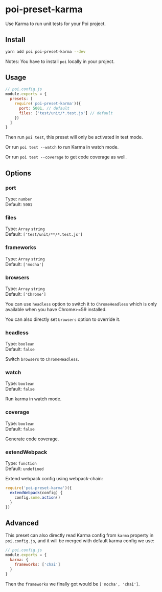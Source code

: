 # poi-preset-karma

Use Karma to run unit tests for your Poi project.

## Install

```bash
yarn add poi poi-preset-karma --dev
```

Notes: You have to install `poi` locally in your project.

## Usage

```js
// poi.config.js
module.exports = {
  presets: [
    require('poi-preset-karma')({
      port: 5001, // default
      files: ['test/unit/*.test.js'] // default
    })
  ]
}
```

Then run `poi test`, this preset will only be activated in test mode.

Or run `poi test --watch` to run Karma in watch mode.

Or run `poi test --coverage` to get code coverage as well.

## Options

### port

Type: `number`<br>
Default: `5001`

### files

Type: `Array` `string`<br>
Default: `['test/unit/**/*.test.js']`

### frameworks

Type: `Array` `string`<br>
Default: `['mocha']`

### browsers

Type: `Array` `string`<br>
Default: `['Chrome']`

You can use `headless` option to switch it to `ChromeHeadless` which is only available when you have Chrome>=59 installed.

You can also directly set `browsers` option to override it.

### headless

Type: `boolean`<br>
Default: `false`

Switch `browsers` to `ChromeHeadless`.

### watch

Type: `boolean`<br>
Default: `false`

Run karma in watch mode.

### coverage

Type: `boolean`<br>
Default: `false`

Generate code coverage.

### extendWebpack

Type: `function`<br>
Default: `undefined`

Extend webpack config using webpack-chain:

```js
require('poi-preset-karma')({
  extendWebpack(config) {
    config.some.action()
  }
})
```

## Advanced

This preset can also directly read Karma config from `karma` property in `poi.config.js`, and it will be merged with default karma config we use:

```js
// poi.config.js
module.exports = {
  karma: {
    frameworks: ['chai']
  }
}
```

Then the `frameworks` we finally got would be `['mocha', 'chai']`.
